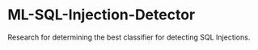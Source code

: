 # ML-SQL-Injection-Detector
Research for determining the best classifier for detecting SQL Injections.
